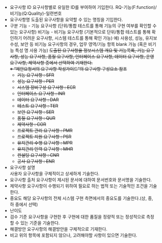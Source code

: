 - 요구사항 ID 
	요구사항별로 유일한 ID를 부여하여 기입한다. 
	RQ-기능(F:function)/비기능(Q:Quality)-일련번호
- 요구사항명 
	도출된 요구사항을 요약할 수 있는 명칭을 기입한다.  
- 구분
	기능 - 기능 요구사항 (단위/통합 테스트를 통해 기능의 구현 여부를 확인할 수 있는 요구사항)
	비기능 - 비기능 요구사항 (기본적으로 단위/통합 테스트를 통해 확인하기 어려운 요구사항, 시스템 테스트를 통해 확인 가능)
	예) 사용성, 성능, 유지보수성, 보안 등
    비기능 요구사항의 경우, 업무 영역/기능 항목 blank 가능 (혹은 비기능 특성 명 사용 가능)
	~~도출된 요구사항을 정보시스템 개요 및 기능목록, 기능 요구사항, 성능 요구사항, 품질 요구사항, 인터페이스 요구사항, 데이터 요구사항, 운영 요구사항, 제약사항 중에서 선택하여 기재한다.~~  
	~~※ “제안요청서의 요구사항 작성가이드”의 요구사항 구성요소 참조~~
	-  ~~기능 요구사항 : SFR~~
	-  ~~성능 요구사항 : PER~~
	-  ~~시스템 장비구성 요구사항 : ECR~~
	-  ~~인터페이스 요구사항 : INR~~
	-  ~~데이터 요구사항 : DAR~~
	-  ~~테스트 요구사항 : TER~~
	-  ~~보안 요구사항 : SER~~
	-  ~~품질 요구사항 : QUR~~
	-  ~~제약사항 : COR~~
	-  ~~프로젝트 관리 요구사항 : PMR~~
	-  ~~프로젝트 지원 요구사항 : PSR~~
	-  ~~유지관리 수행 요구사항 : MPR~~
	-  ~~유지관리 인력 요구사항 : MHR~~
	-  ~~컨설팅 요구사항 : CNR~~
	-  ~~공사 요구사항 : ENR~~
- 요구사항 설명  
	사용자 요구사항을 구체적이고 상세하게 기술한다. 
- 요구사항 출처
	요구사항이 제시된 문서에 대하여 문서번호와 문서명을 기술한다.
- 제약사항
	요구사항이 수행되기 위하여 필요로 하는 법적 또는 기술적인 조건을 기술한다.
- 중요도
	해당 요구사항의 전체 시스템 구현 측면에서의 중요도를 기술한다.(상, 중, 하 중에서 선택)
- 난이도
- 검수 기준
	요구사항을 구현한 후 구현에 대한 품질을 정량적 또는 정성적으로 측정할 수 있는 기준을 기술한다.
- 해결방안
	요구사항의 해결방안을 구체적으로 기재한다.
- 비고 
	위의 항목에 포함되지 않으나, 고려해야할 사항이 있으면 기술한다.